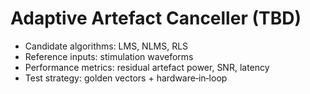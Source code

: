 # Adaptive Artefact Canceller (TBD)

- Candidate algorithms: LMS, NLMS, RLS
- Reference inputs: stimulation waveforms
- Performance metrics: residual artefact power, SNR, latency
- Test strategy: golden vectors + hardware‑in‑loop
